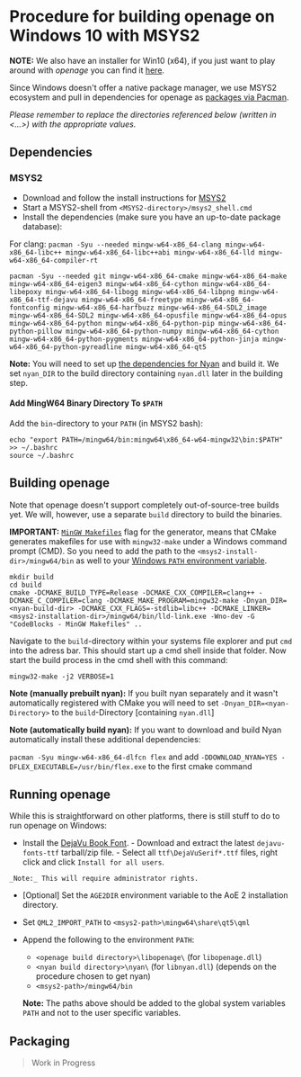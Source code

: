 # Procedure for building openage on Windows 10 with MSYS2

__NOTE:__ We also have an installer for Win10 (x64), if you just want to play around with *openage* you can find it [here](https://github.com/SFTtech/openage/releases).

 Since Windows doesn't offer a native package manager, we use MSYS2 ecosystem and pull in dependencies for openage as [packages via Pacman](https://www.msys2.org/wiki/Using-packages/).

 *Please remember to replace the directories referenced below (written in <...>) with the appropriate values.*

## Dependencies
### MSYS2
  - Download and follow the install instructions for [MSYS2](https://www.msys2.org/)
  - Start a MSYS2-shell from `<MSYS2-directory>/msys2_shell.cmd`
  - Install the dependencies (make sure you have an up-to-date package database):

For clang: `pacman -Syu --needed mingw-w64-x86_64-clang mingw-w64-x86_64-libc++ mingw-w64-x86_64-libc++abi mingw-w64-x86_64-lld mingw-w64-x86_64-compiler-rt`

`pacman -Syu --needed git mingw-w64-x86_64-cmake mingw-w64-x86_64-make mingw-w64-x86_64-eigen3 mingw-w64-x86_64-cython mingw-w64-x86_64-libepoxy mingw-w64-x86_64-libogg mingw-w64-x86_64-libpng mingw-w64-x86_64-ttf-dejavu mingw-w64-x86_64-freetype mingw-w64-x86_64-fontconfig mingw-w64-x86_64-harfbuzz mingw-w64-x86_64-SDL2_image mingw-w64-x86_64-SDL2 mingw-w64-x86_64-opusfile mingw-w64-x86_64-opus mingw-w64-x86_64-python mingw-w64-x86_64-python-pip mingw-w64-x86_64-python-pillow mingw-w64-x86_64-python-numpy mingw-w64-x86_64-cython mingw-w64-x86_64-python-pygments mingw-w64-x86_64-python-jinja mingw-w64-x86_64-python-pyreadline mingw-w64-x86_64-qt5`

__**Note:**__ You will need to set up [the dependencies for Nyan](https://github.com/SFTtech/nyan/blob/master/doc/building.md#windows) and build it.
We set `nyan_DIR` to the build directory containing `nyan.dll` later in the building step.


#### Add MingW64 Binary Directory To `$PATH`

Add the `bin`-directory to your `PATH` (in MSYS2 bash):
```
echo "export PATH=/mingw64/bin:mingw64\x86_64-w64-mingw32\bin:$PATH" >> ~/.bashrc
source ~/.bashrc
```

## Building openage
 Note that openage doesn't support completely out-of-source-tree builds yet.
 We will, however, use a separate `build` directory to build the binaries.

__**IMPORTANT:**__ [`MinGW Makefiles`](https://cmake.org/cmake/help/v3.12/generator/MinGW%20Makefiles.html#generator:MinGW%20Makefiles) flag for the generator, means that CMake generates makefiles for use with `mingw32-make`
under a Windows command prompt (CMD). So you need to add the path to the `<msys2-install-dir>/mingw64/bin` as well to your [Windows `PATH` environment variable](https://lmgtfy.com/?q=windows+add+folder+to+path+environment&s=d).
 
```
mkdir build
cd build
cmake -DCMAKE_BUILD_TYPE=Release -DCMAKE_CXX_COMPILER=clang++ -DCMAKE_C_COMPILER=clang -DCMAKE_MAKE_PROGRAM=mingw32-make -Dnyan_DIR=<nyan-build-dir> -DCMAKE_CXX_FLAGS=-stdlib=libc++ -DCMAKE_LINKER=<msys2-installation-dir>/mingw64/bin/lld-link.exe -Wno-dev -G "CodeBlocks - MinGW Makefiles" ..
```

Navigate to the `build`-directory within your systems file explorer and put `cmd` into the adress bar. This should start up a cmd shell inside that folder.
Now start the build process in the cmd shell with this command:

`mingw32-make -j2 VERBOSE=1`


__**Note (manually prebuilt nyan):**__ If you built nyan separately and it wasn't automatically registered with CMake
you will need to set `-Dnyan_DIR=<nyan-Directory>` to the `build`-Directory [containing `nyan.dll`]

__**Note (automatically build nyan):**__ If you want to download and build Nyan automatically install these additional dependencies:

`pacman -Syu mingw-w64-x86_64-dlfcn flex`
and add `-DDOWNLOAD_NYAN=YES -DFLEX_EXECUTABLE=/usr/bin/flex.exe` to the first cmake command

## Running openage
 While this is straightforward on other platforms, there is still stuff to do to run openage on Windows:

   - Install the [DejaVu Book Font](https://dejavu-fonts.github.io/Download.html).
    - Download and extract the latest `dejavu-fonts-ttf` tarball/zip file.
    - Select all `ttf\DejaVuSerif*.ttf` files, right click and click `Install for all users`.

    _Note:_ This will require administrator rights.

  - [Optional] Set the `AGE2DIR` environment variable to the AoE 2 installation directory.

  - Set `QML2_IMPORT_PATH` to `<msys2-path>\mingw64\share\qt5\qml`

  - Append the following to the environment `PATH`:
    - `<openage build directory>\libopenage\` (for `libopenage.dll`)
    - `<nyan build directory>\nyan\` (for `libnyan.dll`) (depends on the procedure chosen to get nyan)
    - `<msys2-path>/mingw64/bin`

    __Note:__ The paths above should be added to the global system variables `PATH` and not to the user specific variables.


## Packaging
> Work in Progress

